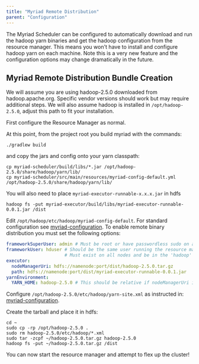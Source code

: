 ```yaml
---
title: "Myriad Remote Distribution"
parent: "Configuration"
---
```


The Myriad Scheduler can be configured to automatically download and run the hadoop yarn binaries and get the hadoop 
configuration from the resource manager. This means you won't have to install and configure hadoop yarn on each machine. 
Note this is a very new feature and the configuration options may change dramatically in the future.

## Myriad Remote Distribution Bundle Creation

We will assume you are using hadoop-2.5.0 downloaded from hadoop.apache.org.  Specific vendor versions should work but 
may require additional steps.  We will also assume hadoop is installed in `/opt/hadoop-2.5.0`, adjust this path to fit 
your installation.

First configure the Resource Manager as normal.

At this point, from the project root you build myriad with the commands:

```
./gradlew build  
```

and copy the jars and config onto your yarn classpath:

```
cp myriad-scheduler/build/libs/*.jar /opt/hadoop-2.5.0/share/hadoop/yarn/lib/
cp myriad-scheduler/src/main/resources/myriad-config-default.yml /opt/hadoop-2.5.0/share/hadoop/yarn/lib/
```

You will also need to place `myriad-executor-runnable-x.x.x.jar` in hdfs

```
hadoop fs -put myriad-executor/build/libs/myriad-executor-runnable-0.0.1.jar /dist
```

Edit `/opt/hadoop/etc/hadoop/myriad-config-default`.  For standard configuration see 
[myriad-configuration]({{site.baseurl}}/docs/myriad-configuration-properties/myriad-configuration.md).  To enable remote binary distribution you must set the following options:

```YAML
frameworkSuperUser: admin # Must be root or have passwordless sudo on all nodes!
frameworkUser: hduser # Should be the same user running the resource manager.
                      # Must exist on all nodes and be in the 'hadoop' group
executor:  
  nodeManagerUri: hdfs://namenode:port/dist/hadoop-2.5.0.tar.gz  
  path: hdfs://namenode:port/dist/myriad-executor-runnable-0.0.1.jar
yarnEnvironment:  
  YARN_HOME: hadoop-2.5.0 # This should be relative if nodeManagerUri is set  
```

Configure `/opt/hadoop-2.5.0/etc/hadoop/yarn-site.xml` as instructed in: [myriad-configuration]({{site.baseurl}}/docs/myriad-configuration-properties/myriad-configuration.md).

Create the tarball and place it in hdfs:

```
cd ~
sudo cp -rp /opt/hadoop-2.5.0 .
sudo rm hadoop-2.5.0/etc/hadoop/*.xml
sudo tar -zcpf ~/hadoop-2.5.0.tar.gz hadoop-2.5.0
hadoop fs -put ~/hadoop-2.5.0.tar.gz /dist
```

You can now start the resource manager and attempt to flex up the cluster!
